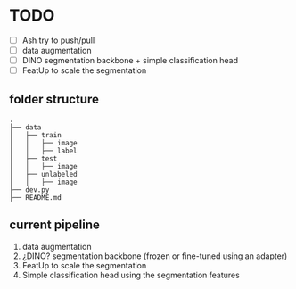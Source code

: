 # TODO

- [ ] Ash try to push/pull
- [ ] data augmentation
- [ ] DINO segmentation backbone + simple classification head
- [ ] FeatUp to scale the segmentation

## folder structure

    .
    ├── data
    │   ├── train
    │   │   ├── image
    │   │   ├── label
    │   ├── test
    │   │   ├── image
    │   ├── unlabeled
    │   │   ├── image
    ├── dev.py
    ├── README.md

## current pipeline

1. data augmentation
2. ¿DINO? segmentation backbone (frozen or fine-tuned using an adapter)
3. FeatUp to scale the segmentation
4. Simple classification head using the segmentation features
